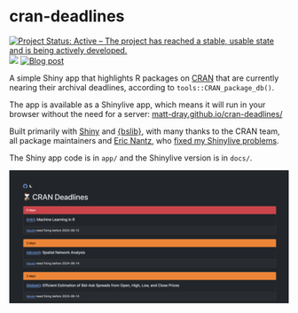 
# cran-deadlines

<!-- badges: start -->
[![Project Status: Active – The project has reached a stable, usable state and is being actively developed.](https://www.repostatus.org/badges/latest/active.svg)](https://www.repostatus.org/#active)
[![](https://img.shields.io/badge/Shiny-shinylive-447099?style=flat&labelColor=white&logo=Posit&logoColor=447099)](https://matt-dray.github.io/cran-deadlines)
[![Blog
post](https://img.shields.io/badge/rostrum.blog-post-008900?labelColor=000000&logo=data%3Aimage%2Fgif%3Bbase64%2CR0lGODlhEAAQAPEAAAAAABWCBAAAAAAAACH5BAlkAAIAIf8LTkVUU0NBUEUyLjADAQAAACwAAAAAEAAQAAAC55QkISIiEoQQQgghRBBCiCAIgiAIgiAIQiAIgSAIgiAIQiAIgRAEQiAQBAQCgUAQEAQEgYAgIAgIBAKBQBAQCAKBQEAgCAgEAoFAIAgEBAKBIBAQCAQCgUAgEAgCgUBAICAgICAgIBAgEBAgEBAgEBAgECAgICAgECAQIBAQIBAgECAgICAgICAgECAQECAQICAgICAgICAgEBAgEBAgEBAgICAgICAgECAQIBAQIBAgECAgICAgIBAgECAQECAQIBAgICAgIBAgIBAgEBAgECAgECAgICAgICAgECAgECAgQIAAAQIKAAAh%2BQQJZAACACwAAAAAEAAQAAAC55QkIiESIoQQQgghhAhCBCEIgiAIgiAIQiAIgSAIgiAIQiAIgRAEQiAQBAQCgUAQEAQEgYAgIAgIBAKBQBAQCAKBQEAgCAgEAoFAIAgEBAKBIBAQCAQCgUAgEAgCgUBAICAgICAgIBAgEBAgEBAgEBAgECAgICAgECAQIBAQIBAgECAgICAgICAgECAQECAQICAgICAgICAgEBAgEBAgEBAgICAgICAgECAQIBAQIBAgECAgICAgIBAgECAQECAQIBAgICAgIBAgIBAgEBAgECAgECAgICAgICAgECAgECAgQIAAAQIKAAA7)](https://www.rostrum.blog/posts/2024-06-12-cran-db/)
<!-- badges: end -->

A simple Shiny app that highlights R packages on [CRAN](https://cran.r-project.org/) that are currently nearing their archival deadlines, according to `tools::CRAN_package_db()`. 

The app is available as a Shinylive app, which means it will run in your browser without the need for a server: [matt-dray.github.io/cran-deadlines/](https://matt-dray.github.io/cran-deadlines/)

Built primarily with [Shiny](https://shiny.posit.co/r/getstarted/shiny-basics/lesson1/index.html) and [{bslib}](https://rstudio.github.io/bslib/), with many thanks to the CRAN team, all package maintainers and [Eric Nantz](https://github.com/rpodcast), who [fixed my Shinylive problems](https://github.com/matt-dray/cran-deadlines/pull/3).

The Shiny app code is in `app/` and the Shinylive version is in `docs/`.

<img src='app.png' alt="Screenshot of webpage called 'CRAN Deadlines'. There are individual cards with the names of R packages in them. The header of each card says how many days remain for fixes to be made and is coloured according to the amount of time left (e.g. red for 0 days). The footer says e.g. 'issues need fixing before 2024-06-12' with a link to the CRAN page detailing the errors.">
